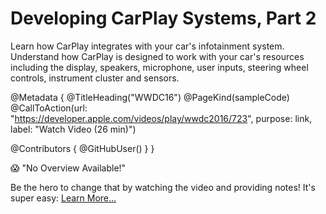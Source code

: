 # Developing CarPlay Systems, Part 2

Learn how CarPlay integrates with your car's infotainment system. Understand how CarPlay is designed to work with your car's resources including the display, speakers, microphone, user inputs, steering wheel controls, instrument cluster and sensors.

@Metadata {
   @TitleHeading("WWDC16")
   @PageKind(sampleCode)
   @CallToAction(url: "https://developer.apple.com/videos/play/wwdc2016/723", purpose: link, label: "Watch Video (26 min)")

   @Contributors {
      @GitHubUser(<replace this with your GitHub handle>)
   }
}

😱 "No Overview Available!"

Be the hero to change that by watching the video and providing notes! It's super easy:
 [Learn More…](https://wwdcnotes.com/documentation/wwdcnotes/contributing)
